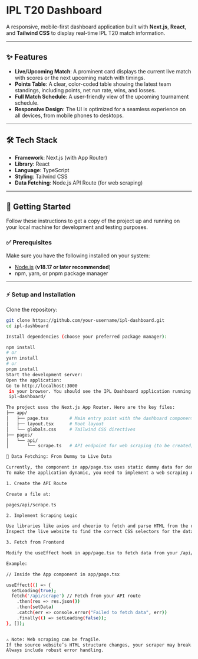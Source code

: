 # IPL T20 Dashboard

A responsive, mobile-first dashboard application built with **Next.js**, **React**, and **Tailwind CSS** to display real-time IPL T20 match information.

---

## ✨ Features

- **Live/Upcoming Match**: A prominent card displays the current live match with scores or the next upcoming match with timings.
- **Points Table**: A clear, color-coded table showing the latest team standings, including points, net run rate, wins, and losses.
- **Full Match Schedule**: A user-friendly view of the upcoming tournament schedule.
- **Responsive Design**: The UI is optimized for a seamless experience on all devices, from mobile phones to desktops.

---

## 🛠 Tech Stack

- **Framework**: Next.js (with App Router)
- **Library**: React
- **Language**: TypeScript
- **Styling**: Tailwind CSS
- **Data Fetching**: Node.js API Route (for web scraping)

---

## 🚀 Getting Started

Follow these instructions to get a copy of the project up and running on your local machine for development and testing purposes.

### ✅ Prerequisites

Make sure you have the following installed on your system:

- [Node.js](https://nodejs.org/) (**v18.17 or later recommended**)
- npm, yarn, or pnpm package manager

---

### ⚡ Setup and Installation

Clone the repository:

```bash
git clone https://github.com/your-username/ipl-dashboard.git
cd ipl-dashboard

Install dependencies (choose your preferred package manager):

npm install
# or
yarn install
# or
pnpm install
Start the development server:
Open the application:
Go to http://localhost:3000
 in your browser. You should see the IPL Dashboard application running.
 ipl-dashboard/

The project uses the Next.js App Router. Here are the key files:
├── app/
│   ├── page.tsx        # Main entry point with the dashboard component
│   ├── layout.tsx      # Root layout
│   └── globals.css     # Tailwind CSS directives
├── pages/
│   └── api/
│       └── scrape.ts   # API endpoint for web scraping (to be created)

🔄 Data Fetching: From Dummy to Live Data

Currently, the component in app/page.tsx uses static dummy data for demonstration purposes.
To make the application dynamic, you need to implement a web scraping API endpoint.

1. Create the API Route

Create a file at:

pages/api/scrape.ts

2. Implement Scraping Logic

Use libraries like axios and cheerio to fetch and parse HTML from the official IPL website.
Inspect the live website to find the correct CSS selectors for the data you want.

3. Fetch from Frontend

Modify the useEffect hook in app/page.tsx to fetch data from your /api/scrape endpoint instead of using local dummyData.

Example:

// Inside the App component in app/page.tsx

useEffect(() => {
  setLoading(true);
  fetch('/api/scrape') // Fetch from your API route
    .then(res => res.json())
    .then(setData)
    .catch(err => console.error("Failed to fetch data", err))
    .finally(() => setLoading(false));
}, []);


⚠️ Note: Web scraping can be fragile.
If the source website’s HTML structure changes, your scraper may break.
Always include robust error handling.
```
